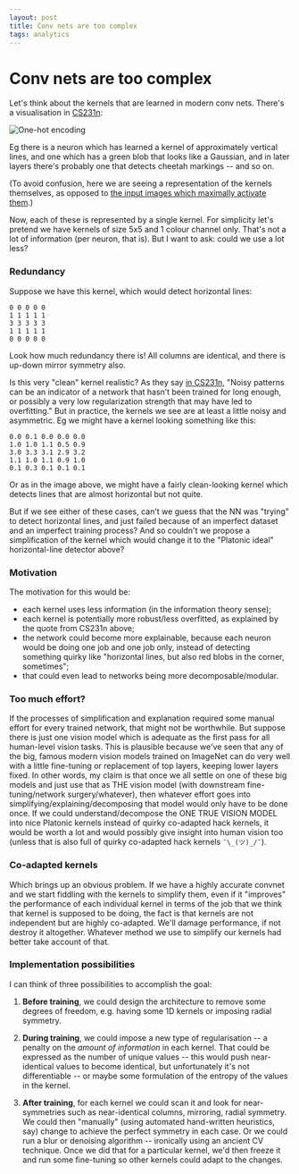```yaml
---
layout: post
title: Conv nets are too complex
tags: analytics
---
```


# Conv nets are too complex



Let's think about the kernels that are learned in modern conv nets. There's a visualisation in [CS231n](http://cs231n.github.io/understanding-cnn/):

![One-hot encoding](http://cs231n.github.io/assets/cnnvis/filt1.jpeg)

Eg there is a neuron which has learned a kernel of approximately vertical lines, and one which has a green blob that looks like a Gaussian, and in later layers there's probably one that detects cheetah markings -- and so on.

(To avoid confusion, here we are seeing a representation of the kernels themselves, as opposed to [the input images which maximally activate them](https://keras.io/examples/conv_filter_visualization/).)

Now, each of these is represented by a single kernel. For simplicity let's pretend we have kernels of size 5x5 and 1 colour channel only. That's not a lot of information (per neuron, that is). But I want to ask: could we use a lot less?

### Redundancy

Suppose we have this kernel, which would detect horizontal lines:

```
0 0 0 0 0
1 1 1 1 1
3 3 3 3 3
1 1 1 1 1
0 0 0 0 0 
```

Look how much redundancy there is! All columns are identical, and there is up-down mirror symmetry also. 

Is this very "clean" kernel realistic? As they say [in CS231n](http://cs231n.github.io/understanding-cnn/), "Noisy patterns can be an indicator of a network that hasn’t been trained for long enough, or possibly a very low regularization strength that may have led to overfitting." But in practice, the kernels we see are at least a little noisy and asymmetric. Eg we might have a kernel looking something like this:

```
0.0 0.1 0.0 0.0 0.0
1.0 1.0 1.1 0.5 0.9
3.0 3.3 3.1 2.9 3.2
1.1 1.0 1.1 0.9 1.0
0.1 0.3 0.1 0.1 0.1
```

Or as in the image above, we might have a fairly clean-looking kernel which detects lines that are almost horizontal but not quite. 

But if we see either of these cases, can't we guess that the NN was "trying" to detect horizontal lines, and just failed because of an imperfect dataset and an imperfect training process? And so couldn't we propose a simplification of the kernel which would change it to the "Platonic ideal" horizontal-line detector above?

### Motivation

The motivation for this would be:

* each kernel uses less information (in the information theory sense);
* each kernel is potentially more robust/less overfitted, as explained by the quote from CS231n above;
* the network could become more explainable, because each neuron would be doing one job and one job only, instead of detecting something quirky like "horizontal lines, but also red blobs in the corner, sometimes";
* that could even lead to networks being more decomposable/modular.

### Too much effort?

If the processes of simplification and explanation required some manual effort for every trained network, that might not be worthwhile. But suppose there is just one vision model which is adequate as the first pass for all human-level vision tasks. This is plausible because we've seen that any of the big, famous modern vision models trained on ImageNet can do very well with a little fine-tuning or replacement of top layers, keeping lower layers fixed. In other words, my claim is that once we all settle on one of these big models and just use that as THE vision model (with downstream fine-tuning/network surgery/whatever), then whatever effort goes into simplifying/explaining/decomposing that model would only have to be done once. If we could understand/decompose the ONE TRUE VISION MODEL into nice Platonic kernels instead of quirky co-adapted hack kernels, it would be worth a lot and would possibly give insight into human vision too (unless that is also full of quirky co-adapted hack kernels `¯\_(ツ)_/¯`).


### Co-adapted kernels

Which brings up an obvious problem. If we have a highly accurate convnet and we start fiddling with the kernels to simplify them, even if it "improves" the performance of each individual kernel in terms of the job that we think that kernel is supposed to be doing, the fact is that kernels are not independent but are highly co-adapted. We'll damage performance, if not destroy it altogether. Whatever method we use to simplify our kernels had better take account of that.


### Implementation possibilities

I can think of three possibilities to accomplish the goal:

1. **Before training**, we could design the architecture to remove some degrees of freedom, e.g. having some 1D kernels or imposing radial symmetry.

2. **During training**, we could impose a new type of regularisation -- a penalty on the *amount of information* in each kernel. That could be expressed as the number of unique values -- this would push near-identical values to become identical, but unfortunately it's not differentiable -- or maybe some formulation of the entropy of the values in the kernel.

3. **After training**, for each kernel we could scan it and look for near-symmetries such as near-identical columns, mirroring, radial symmetry. We could then "manually" (using automated hand-written heuristics, say) change to achieve the perfect symmetry in each case. Or we could run a blur or denoising algorithm -- ironically using an ancient CV technique. Once we did that for a particular kernel, we'd then freeze it and run some fine-tuning so other kernels could adapt to the changes.

